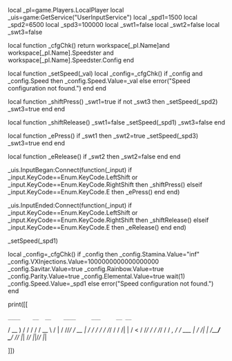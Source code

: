 local _pl=game.Players.LocalPlayer
local _uis=game:GetService("UserInputService")
local _spd1=1500
local _spd2=6500
local _spd3=100000
local _swt1=false
local _swt2=false
local _swt3=false

local function _cfgChk()
    return workspace[_pl.Name]and workspace[_pl.Name].Speedster and workspace[_pl.Name].Speedster.Config
end

local function _setSpeed(_val)
    local _config=_cfgChk()
    if _config and _config.Speed then
        _config.Speed.Value=_val
    else
        error("Speed configuration not found.")
    end
end

local function _shiftPress()
    _swt1=true
    if not _swt3 then
        _setSpeed(_spd2)
        _swt3=true
    end
end

local function _shiftRelease()
    _swt1=false
    _setSpeed(_spd1)
    _swt3=false
end

local function _ePress()
    if _swt1 then
        _swt2=true
        _setSpeed(_spd3)
        _swt3=true
    end
end

local function _eRelease()
    if _swt2 then
        _swt2=false
    end
end

_uis.InputBegan:Connect(function(_input)
    if _input.KeyCode==Enum.KeyCode.LeftShift or _input.KeyCode==Enum.KeyCode.RightShift then
        _shiftPress()
    elseif _input.KeyCode==Enum.KeyCode.E then
        _ePress()
    end
end)

_uis.InputEnded:Connect(function(_input)
    if _input.KeyCode==Enum.KeyCode.LeftShift or _input.KeyCode==Enum.KeyCode.RightShift then
        _shiftRelease()
    elseif _input.KeyCode==Enum.KeyCode.E then
        _eRelease()
    end
end)

_setSpeed(_spd1)

local _config=_cfgChk()
if _config then
    _config.Stamina.Value="inf"
    _config.VXInjections.Value=1000000000000000000
    _config.Savitar.Value=true
    _config.Rainbow.Value=true
    _config.Parity.Value=true
    _config.Elemental.Value=true
    wait(1)
    _config.Speed.Value=_spd1
else
    error("Speed configuration not found.")
end

print([[
    
    ____    __  __    ____     ___     __ __
   / __ )  / / / /   / __ \   /   |   / //_/
  / __  | / / / /   / /_/ /  / /| |  /  <
 / /_/ / / /_/ /   / _, _/  / ___ | / /| |
/_____/  \____/   /_/ |_|  /_/  |_|/_/ |_|

]])
